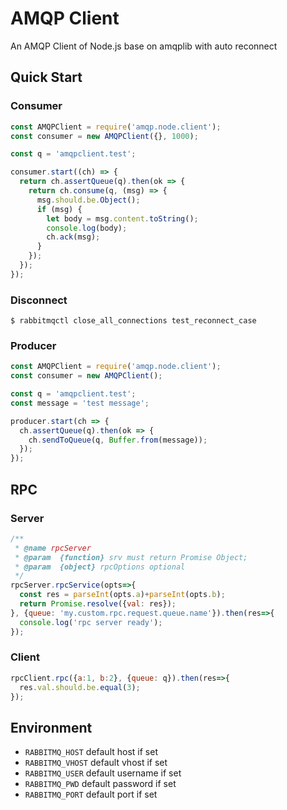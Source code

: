 # AMQP Client

An AMQP Client of Node.js base on amqplib with auto reconnect

## Quick Start

### Consumer 

```js
const AMQPClient = require('amqp.node.client');
const consumer = new AMQPClient({}, 1000);

const q = 'amqpclient.test';

consumer.start((ch) => {
  return ch.assertQueue(q).then(ok => {
    return ch.consume(q, (msg) => {
      msg.should.be.Object();
      if (msg) {
        let body = msg.content.toString();
        console.log(body);
        ch.ack(msg);
      }
    });
  });
});
```

### Disconnect

```shell
$ rabbitmqctl close_all_connections test_reconnect_case
```

### Producer 

```js
const AMQPClient = require('amqp.node.client');
const consumer = new AMQPClient();

const q = 'amqpclient.test';
const message = 'test message';

producer.start(ch => {
  ch.assertQueue(q).then(ok => {
    ch.sendToQueue(q, Buffer.from(message));
  });
});
```

## RPC

### Server

```js
/**
 * @name rpcServer
 * @param  {function} srv must return Promise Object;
 * @param  {object} rpcOptions optional
 */
rpcServer.rpcService(opts=>{
  const res = parseInt(opts.a)+parseInt(opts.b);
  return Promise.resolve({val: res});
}, {queue: 'my.custom.rpc.request.queue.name'}).then(res=>{
  console.log('rpc server ready');
});
```

### Client

```js
rpcClient.rpc({a:1, b:2}, {queue: q}).then(res=>{
  res.val.should.be.equal(3);
});
```

## Environment
- `RABBITMQ_HOST`   default host if set
- `RABBITMQ_VHOST`  default vhost if set
- `RABBITMQ_USER`   default username if set
- `RABBITMQ_PWD`    default password if set
- `RABBITMQ_PORT`   default port if set
